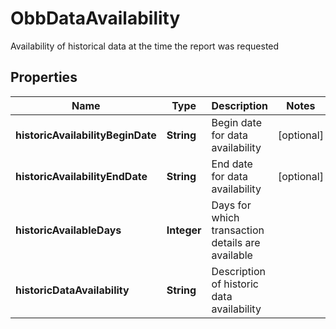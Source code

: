

# ObbDataAvailability

Availability of historical data at the time the report was requested

## Properties

| Name | Type | Description | Notes |
|------------ | ------------- | ------------- | -------------|
|**historicAvailabilityBeginDate** | **String** | Begin date for data availability |  [optional] |
|**historicAvailabilityEndDate** | **String** | End date for data availability |  [optional] |
|**historicAvailableDays** | **Integer** | Days for which transaction details are available |  |
|**historicDataAvailability** | **String** | Description of historic data availability |  |



